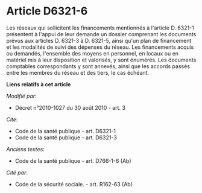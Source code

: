 # Article D6321-6

Les réseaux qui sollicitent les financements mentionnés à l'article D. 6321-1 présentent à l'appui de leur demande un dossier
comprenant les documents prévus aux articles D. 6321-3 à D. 6321-5, ainsi qu'un plan de financement et les modalités de suivi
des dépenses du réseau. Les financements acquis ou demandés, l'ensemble des moyens en personnel, en locaux ou en matériel mis
à leur disposition et valorisés, y sont énumérés. Les documents comptables correspondants y sont annexés, ainsi que les
accords passés entre les membres du réseau et des tiers, le cas échéant.

**Liens relatifs à cet article**

_Modifié par_:

  - Décret n°2010-1027 du 30 août 2010 - art. 3

_Cite_:

  - Code de la santé publique - art. D6321-1
  - Code de la santé publique - art. D6321-3

_Anciens textes_:

  - Code de la santé publique - art. D766-1-6 (Ab)

_Cité par_:

  - Code de la sécurité sociale. - art. R162-63 (Ab)
